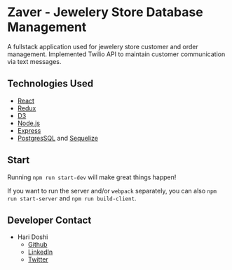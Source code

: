 # Zaver - Jewelery Store Database Management

A fullstack application used for jewelery store customer and order management. Implemented Twilio API to maintain customer communication via text messages. 

## Technologies Used

* [React](https://reactjs.org/)
* [Redux](https://redux.js.org/)
* [D3](https://d3js.org/)
* [Node.js](https://nodejs.org/en/)
* [Express](https://expressjs.com/)
* [PostgresSQL](https://www.postgresql.org/) and [Sequelize](http://docs.sequelizejs.com/)

## Start

Running `npm run start-dev` will make great things happen!

If you want to run the server and/or `webpack` separately, you can also
`npm run start-server` and `npm run build-client`.



## Developer Contact

* Hari Doshi
  * [Github](https://github.com/hdoshi2)
  * [LinkedIn](https://twitter.com/Kidrah9)
  * [Twitter](https://www.linkedin.com/in/hdoshi2/)
